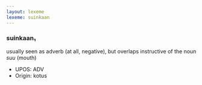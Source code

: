 ```yaml
---
layout: lexeme
lexeme: suinkaan
---
```


###  suinkaan₁

usually seen as adverb (at all, negative), but overlaps instructive of the noun *suu* (mouth)
* UPOS:  ADV
* Origin:  kotus

